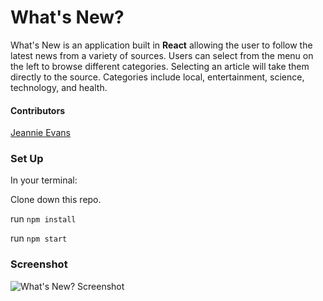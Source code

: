 # What's New?

What's New is an application built in **React** allowing the user to follow the latest news from a variety of sources. Users can select from the menu on the left to browse different categories. Selecting an article will take them directly to the source. Categories include local, entertainment, science, technology, and health.

#### Contributors
[Jeannie Evans](https://github.com/jmevans0211)

### Set Up

In your terminal:

  Clone down this repo.

  run `npm install`

  run `npm start`

### Screenshot

![What's New? Screenshot](./screencapture-localhost-3000-2019-10-06-21_08_05.png)


